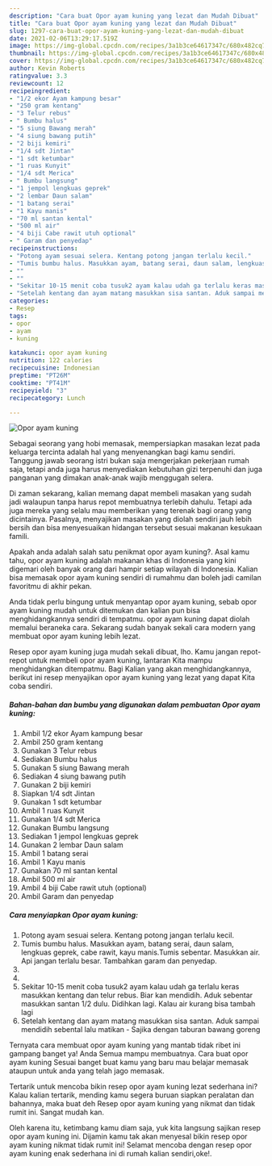 ```yaml
---
description: "Cara buat Opor ayam kuning yang lezat dan Mudah Dibuat"
title: "Cara buat Opor ayam kuning yang lezat dan Mudah Dibuat"
slug: 1297-cara-buat-opor-ayam-kuning-yang-lezat-dan-mudah-dibuat
date: 2021-02-06T13:29:17.519Z
image: https://img-global.cpcdn.com/recipes/3a1b3ce64617347c/680x482cq70/opor-ayam-kuning-foto-resep-utama.jpg
thumbnail: https://img-global.cpcdn.com/recipes/3a1b3ce64617347c/680x482cq70/opor-ayam-kuning-foto-resep-utama.jpg
cover: https://img-global.cpcdn.com/recipes/3a1b3ce64617347c/680x482cq70/opor-ayam-kuning-foto-resep-utama.jpg
author: Kevin Roberts
ratingvalue: 3.3
reviewcount: 12
recipeingredient:
- "1/2 ekor Ayam kampung besar"
- "250 gram kentang"
- "3 Telur rebus"
- " Bumbu halus"
- "5 siung Bawang merah"
- "4 siung bawang putih"
- "2 biji kemiri"
- "1/4 sdt Jintan"
- "1 sdt ketumbar"
- "1 ruas Kunyit"
- "1/4 sdt Merica"
- " Bumbu langsung"
- "1 jempol lengkuas geprek"
- "2 lembar Daun salam"
- "1 batang serai"
- "1 Kayu manis"
- "70 ml santan kental"
- "500 ml air"
- "4 biji Cabe rawit utuh optional"
- " Garam dan penyedap"
recipeinstructions:
- "Potong ayam sesuai selera. Kentang potong jangan terlalu kecil."
- "Tumis bumbu halus. Masukkan ayam, batang serai, daun salam, lengkuas geprek, cabe rawit, kayu manis.Tumis sebentar. Masukkan air. Api jangan terlalu besar. Tambahkan garam dan penyedap."
- ""
- ""
- "Sekitar 10-15 menit coba tusuk2 ayam kalau udah ga terlalu keras masukkan kentang dan telur rebus. Biar kan mendidih. Aduk sebentar masukkan santan 1/2 dulu. Didihkan lagi. Kalau air kurang bisa tambah lagi"
- "Setelah kentang dan ayam matang masukkan sisa santan. Aduk sampai mendidih sebental lalu matikan Sajika dengan taburan bawang goreng"
categories:
- Resep
tags:
- opor
- ayam
- kuning

katakunci: opor ayam kuning 
nutrition: 122 calories
recipecuisine: Indonesian
preptime: "PT26M"
cooktime: "PT41M"
recipeyield: "3"
recipecategory: Lunch

---
```



![Opor ayam kuning](https://img-global.cpcdn.com/recipes/3a1b3ce64617347c/680x482cq70/opor-ayam-kuning-foto-resep-utama.jpg)

Sebagai seorang yang hobi memasak, mempersiapkan masakan lezat pada keluarga tercinta adalah hal yang menyenangkan bagi kamu sendiri. Tanggung jawab seorang istri bukan saja mengerjakan pekerjaan rumah saja, tetapi anda juga harus menyediakan kebutuhan gizi terpenuhi dan juga panganan yang dimakan anak-anak wajib menggugah selera.

Di zaman  sekarang, kalian memang dapat membeli masakan yang sudah jadi walaupun tanpa harus repot membuatnya terlebih dahulu. Tetapi ada juga mereka yang selalu mau memberikan yang terenak bagi orang yang dicintainya. Pasalnya, menyajikan masakan yang diolah sendiri jauh lebih bersih dan bisa menyesuaikan hidangan tersebut sesuai makanan kesukaan famili. 



Apakah anda adalah salah satu penikmat opor ayam kuning?. Asal kamu tahu, opor ayam kuning adalah makanan khas di Indonesia yang kini digemari oleh banyak orang dari hampir setiap wilayah di Indonesia. Kalian bisa memasak opor ayam kuning sendiri di rumahmu dan boleh jadi camilan favoritmu di akhir pekan.

Anda tidak perlu bingung untuk menyantap opor ayam kuning, sebab opor ayam kuning mudah untuk ditemukan dan kalian pun bisa menghidangkannya sendiri di tempatmu. opor ayam kuning dapat diolah memalui beraneka cara. Sekarang sudah banyak sekali cara modern yang membuat opor ayam kuning lebih lezat.

Resep opor ayam kuning juga mudah sekali dibuat, lho. Kamu jangan repot-repot untuk membeli opor ayam kuning, lantaran Kita mampu menghidangkan ditempatmu. Bagi Kalian yang akan menghidangkannya, berikut ini resep menyajikan opor ayam kuning yang lezat yang dapat Kita coba sendiri.

<!--inarticleads1-->

##### Bahan-bahan dan bumbu yang digunakan dalam pembuatan Opor ayam kuning:

1. Ambil 1/2 ekor Ayam kampung besar
1. Ambil 250 gram kentang
1. Gunakan 3 Telur rebus
1. Sediakan  Bumbu halus
1. Gunakan 5 siung Bawang merah
1. Sediakan 4 siung bawang putih
1. Gunakan 2 biji kemiri
1. Siapkan 1/4 sdt Jintan
1. Gunakan 1 sdt ketumbar
1. Ambil 1 ruas Kunyit
1. Gunakan 1/4 sdt Merica
1. Gunakan  Bumbu langsung
1. Sediakan 1 jempol lengkuas geprek
1. Gunakan 2 lembar Daun salam
1. Ambil 1 batang serai
1. Ambil 1 Kayu manis
1. Gunakan 70 ml santan kental
1. Ambil 500 ml air
1. Ambil 4 biji Cabe rawit utuh (optional)
1. Ambil  Garam dan penyedap




<!--inarticleads2-->

##### Cara menyiapkan Opor ayam kuning:

1. Potong ayam sesuai selera. Kentang potong jangan terlalu kecil.
1. Tumis bumbu halus. Masukkan ayam, batang serai, daun salam, lengkuas geprek, cabe rawit, kayu manis.Tumis sebentar. Masukkan air. Api jangan terlalu besar. Tambahkan garam dan penyedap.
1. 
1. 
1. Sekitar 10-15 menit coba tusuk2 ayam kalau udah ga terlalu keras masukkan kentang dan telur rebus. Biar kan mendidih. Aduk sebentar masukkan santan 1/2 dulu. Didihkan lagi. Kalau air kurang bisa tambah lagi
1. Setelah kentang dan ayam matang masukkan sisa santan. Aduk sampai mendidih sebental lalu matikan - Sajika dengan taburan bawang goreng




Ternyata cara membuat opor ayam kuning yang mantab tidak ribet ini gampang banget ya! Anda Semua mampu membuatnya. Cara buat opor ayam kuning Sesuai banget buat kamu yang baru mau belajar memasak ataupun untuk anda yang telah jago memasak.

Tertarik untuk mencoba bikin resep opor ayam kuning lezat sederhana ini? Kalau kalian tertarik, mending kamu segera buruan siapkan peralatan dan bahannya, maka buat deh Resep opor ayam kuning yang nikmat dan tidak rumit ini. Sangat mudah kan. 

Oleh karena itu, ketimbang kamu diam saja, yuk kita langsung sajikan resep opor ayam kuning ini. Dijamin kamu tak akan menyesal bikin resep opor ayam kuning nikmat tidak rumit ini! Selamat mencoba dengan resep opor ayam kuning enak sederhana ini di rumah kalian sendiri,oke!.

